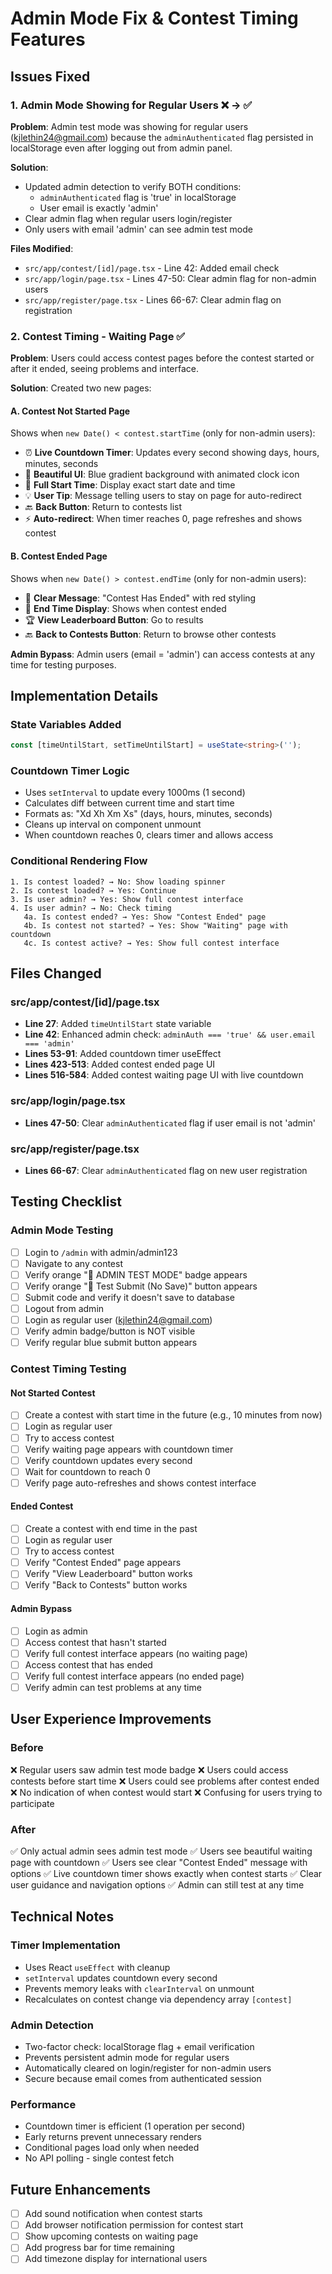 # Admin Mode Fix & Contest Timing Features

## Issues Fixed

### 1. Admin Mode Showing for Regular Users ❌ → ✅
**Problem**: Admin test mode was showing for regular users (kjlethin24@gmail.com) because the `adminAuthenticated` flag persisted in localStorage even after logging out from admin panel.

**Solution**: 
- Updated admin detection to verify BOTH conditions:
  - `adminAuthenticated` flag is 'true' in localStorage
  - User email is exactly 'admin'
- Clear admin flag when regular users login/register
- Only users with email 'admin' can see admin test mode

**Files Modified**:
- `src/app/contest/[id]/page.tsx` - Line 42: Added email check
- `src/app/login/page.tsx` - Lines 47-50: Clear admin flag for non-admin users
- `src/app/register/page.tsx` - Lines 66-67: Clear admin flag on registration

### 2. Contest Timing - Waiting Page ✅
**Problem**: Users could access contest pages before the contest started or after it ended, seeing problems and interface.

**Solution**: Created two new pages:

#### A. Contest Not Started Page
Shows when `new Date() < contest.startTime` (only for non-admin users):
- ⏰ **Live Countdown Timer**: Updates every second showing days, hours, minutes, seconds
- 🎨 **Beautiful UI**: Blue gradient background with animated clock icon
- 📅 **Full Start Time**: Display exact start date and time
- 💡 **User Tip**: Message telling users to stay on page for auto-redirect
- 🔙 **Back Button**: Return to contests list
- ⚡ **Auto-redirect**: When timer reaches 0, page refreshes and shows contest

#### B. Contest Ended Page
Shows when `new Date() > contest.endTime` (only for non-admin users):
- 🛑 **Clear Message**: "Contest Has Ended" with red styling
- 📅 **End Time Display**: Shows when contest ended
- 🏆 **View Leaderboard Button**: Go to results
- 🔙 **Back to Contests Button**: Return to browse other contests

**Admin Bypass**: Admin users (email = 'admin') can access contests at any time for testing purposes.

## Implementation Details

### State Variables Added
```typescript
const [timeUntilStart, setTimeUntilStart] = useState<string>('');
```

### Countdown Timer Logic
- Uses `setInterval` to update every 1000ms (1 second)
- Calculates diff between current time and start time
- Formats as: "Xd Xh Xm Xs" (days, hours, minutes, seconds)
- Cleans up interval on component unmount
- When countdown reaches 0, clears timer and allows access

### Conditional Rendering Flow
```
1. Is contest loaded? → No: Show loading spinner
2. Is contest loaded? → Yes: Continue
3. Is user admin? → Yes: Show full contest interface
4. Is user admin? → No: Check timing
   4a. Is contest ended? → Yes: Show "Contest Ended" page
   4b. Is contest not started? → Yes: Show "Waiting" page with countdown
   4c. Is contest active? → Yes: Show full contest interface
```

## Files Changed

### src/app/contest/[id]/page.tsx
- **Line 27**: Added `timeUntilStart` state variable
- **Line 42**: Enhanced admin check: `adminAuth === 'true' && user.email === 'admin'`
- **Lines 53-91**: Added countdown timer useEffect
- **Lines 423-513**: Added contest ended page UI
- **Lines 516-584**: Added contest waiting page UI with live countdown

### src/app/login/page.tsx
- **Lines 47-50**: Clear `adminAuthenticated` flag if user email is not 'admin'

### src/app/register/page.tsx
- **Lines 66-67**: Clear `adminAuthenticated` flag on new user registration

## Testing Checklist

### Admin Mode Testing
- [ ] Login to `/admin` with admin/admin123
- [ ] Navigate to any contest
- [ ] Verify orange "🔧 ADMIN TEST MODE" badge appears
- [ ] Verify orange "🔧 Test Submit (No Save)" button appears
- [ ] Submit code and verify it doesn't save to database
- [ ] Logout from admin
- [ ] Login as regular user (kjlethin24@gmail.com)
- [ ] Verify admin badge/button is NOT visible
- [ ] Verify regular blue submit button appears

### Contest Timing Testing

#### Not Started Contest
- [ ] Create a contest with start time in the future (e.g., 10 minutes from now)
- [ ] Login as regular user
- [ ] Try to access contest
- [ ] Verify waiting page appears with countdown timer
- [ ] Verify countdown updates every second
- [ ] Wait for countdown to reach 0
- [ ] Verify page auto-refreshes and shows contest interface

#### Ended Contest
- [ ] Create a contest with end time in the past
- [ ] Login as regular user
- [ ] Try to access contest
- [ ] Verify "Contest Ended" page appears
- [ ] Verify "View Leaderboard" button works
- [ ] Verify "Back to Contests" button works

#### Admin Bypass
- [ ] Login as admin
- [ ] Access contest that hasn't started
- [ ] Verify full contest interface appears (no waiting page)
- [ ] Access contest that has ended
- [ ] Verify full contest interface appears (no ended page)
- [ ] Verify admin can test problems at any time

## User Experience Improvements

### Before
❌ Regular users saw admin test mode badge
❌ Users could access contests before start time
❌ Users could see problems after contest ended
❌ No indication of when contest would start
❌ Confusing for users trying to participate

### After
✅ Only actual admin sees admin test mode
✅ Users see beautiful waiting page with countdown
✅ Users see clear "Contest Ended" message with options
✅ Live countdown timer shows exactly when contest starts
✅ Clear user guidance and navigation options
✅ Admin can still test at any time

## Technical Notes

### Timer Implementation
- Uses React `useEffect` with cleanup
- `setInterval` updates countdown every second
- Prevents memory leaks with `clearInterval` on unmount
- Recalculates on contest change via dependency array `[contest]`

### Admin Detection
- Two-factor check: localStorage flag + email verification
- Prevents persistent admin mode for regular users
- Automatically cleared on login/register for non-admin users
- Secure because email comes from authenticated session

### Performance
- Countdown timer is efficient (1 operation per second)
- Early returns prevent unnecessary renders
- Conditional pages load only when needed
- No API polling - single contest fetch

## Future Enhancements
- [ ] Add sound notification when contest starts
- [ ] Add browser notification permission for contest start
- [ ] Show upcoming contests on waiting page
- [ ] Add progress bar for time remaining
- [ ] Add timezone display for international users

